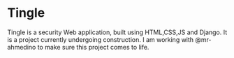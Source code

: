 # Tingle
Tingle is a security Web application, built using HTML,CSS,JS and Django.
It is a project currently undergoing construction. I am working with @mr-ahmedino to make sure this project comes to life.
